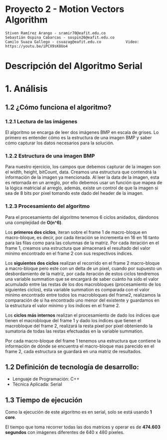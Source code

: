 # Proyecto 2 - Motion Vectors Algorithm

    Stiven Ramírez Arango - sramir70@eafit.edu.co
    Sebastián Ospina Cabarcas - sospin26@eafit.edu.co
    Camilo Suaza Gallego - csuazag@eafit.edu.co           Video: https://youtu.be/iPCX9sK8Uo4

# Descripción del Algoritmo Serial

# 1. Análisis

## 1.2 ¿Cómo funciona el algoritmo?

### 1.2.1 Lectura de las imágenes

El algoritmo se encarga de leer dos imágenes BMP en escala de grises. Lo primero es entender cómo es la estructura de una imagen BMP y saber cómo capturar los datos necesarios para la solución.

### 1.2.2 Estructura de una imagen BMP

Para nuestro ejercicio, los campos que debemos capturar de la imagen son el width, height, bitCount, data.
Creamos una estructura que contendrá la información de la imagen ya mencionada. Al leer la data de la imagen, esta es retornada en un arreglo, por ello debemos usar un función que mapea de la lógica matricial al arreglo, además, existe un control de que la imagen si sea de 8 bits por pixel tomando este dado del header de la imagen.

### 1.2.3 Procesamiento del algoritmo

Para el procesamiento del algoritmo tenemos 6 ciclos anidados, dándonos una complejidad de **O(n^6)**.

Los **primeros dos ciclos**, iteran sobre el frame 1 de macro-bloque en macro-bloque, es decir, por cada iteración se incrementa en 16 en 16 tanto para las filas como para las columnas de la matriz. Por cada iteración en el frame 1, creamos una estructura que almacenará el resultado del valor mínimo encontrado en el frame 2 con sus respectivos índices.

Los **siguientes dos ciclos** realizan el recorrido en el frame 2 macro-bloque a macro-bloque pero este con un delta de un pixel, cuando por supuesto un desbordamiento de la matriz, por cada iteración de estos ciclos tendremos una variable summation que se encargará de saber cuánto ha sido el valor acumulado entre las restas de los dos macrobloques (procesamiento de los siguientes ciclos), esta variable summation es comparada con el valor minimo encontrado entre todos los macrobloques del frame2, realizamos la comparación de si ha encontrado uno menor del existente y guardamos en la estructura el valor mínimo y los índices en el frame 2.

Los **ciclos más internos** realizan el procesamiento de dado los índices que tienen el macrobloque del frame 1 y dado los índices que tienen el macrobloque del frame 2, realizará la resta píxel por píxel obteniendo la sumatoria de todas las restas efectuadas en la variable summation.

Por cada macro-bloque del frame 1 tenemos una estructura que contiene la información de dónde se encuentra el macro-bloque mas parecido en el frame 2, cada estructura se guardará en una matriz de resultados.

## 1.2 Definición de tecnología de desarrollo:

* Lenguaje de Programación: C++
* Técnica Aplicada: Serial

## 1.3 Tiempo de ejecución

Como la ejecución de este algoritmo es en serial, solo se está usando **1 core**.

El tiempo que toma recorrer todas las dos matrices y operar es de **474.603 segundos** con imágenes diferentes de 640 x 480 píxeles.